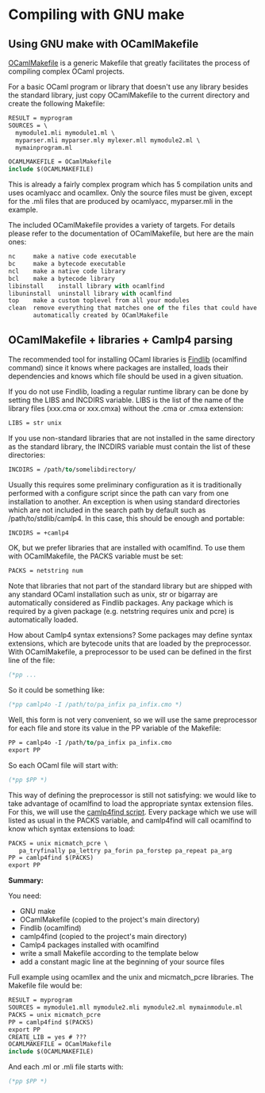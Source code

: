 # Compiling with GNU make
## Using GNU make with OCamlMakefile
[OCamlMakefile](http://omake.metaprl.org/index.html "OCamlMakefile") is
a generic Makefile that greatly facilitates the process of compiling
complex OCaml projects.

For a basic OCaml program or library that doesn't use any library
besides the standard library, just copy OCamlMakefile to the current
directory and create the following Makefile:

```ocaml
RESULT = myprogram
SOURCES = \
  mymodule1.mli mymodule1.ml \
  myparser.mli myparser.mly mylexer.mll mymodule2.ml \
  mymainprogram.ml

OCAMLMAKEFILE = OCamlMakefile
include $(OCAMLMAKEFILE)
```
This is already a fairly complex program which has 5 compilation units
and uses ocamlyacc and ocamllex. Only the source files must be given,
except for the .mli files that are produced by ocamlyacc, myparser.mli
in the example.

The included OCamlMakefile provides a variety of targets. For details
please refer to the documentation of OCamlMakefile, but here are the
main ones:

```ocaml
nc     make a native code executable
bc     make a bytecode executable
ncl    make a native code library
bcl    make a bytecode library
libinstall    install library with ocamlfind
libuninstall  uninstall library with ocamlfind
top    make a custom toplevel from all your modules
clean  remove everything that matches one of the files that could have been
       automatically created by OCamlMakefile
```
## OCamlMakefile + libraries + Camlp4 parsing
The recommended tool for installing OCaml libraries is
[Findlib](http://www.camlcity.org/archive/programming/findlib.html "Findlib")
(ocamlfind command) since it knows where packages are installed, loads
their dependencies and knows which file should be used in a given
situation.

If you do not use Findlib, loading a regular runtime library can be done
by setting the LIBS and INCDIRS variable. LIBS is the list of the name
of the library files (xxx.cma or xxx.cmxa) without the .cma or .cmxa
extension:

```ocaml
LIBS = str unix
```
If you use non-standard libraries that are not installed in the same
directory as the standard library, the INCDIRS variable must contain the
list of these directories:

```ocaml
INCDIRS = /path/to/somelibdirectory/
```
Usually this requires some preliminary configuration as it is
traditionally performed with a configure script since the path can vary
from one installation to another. An exception is when using standard
directories which are not included in the search path by default such as
/path/to/stdlib/camlp4. In this case, this should be enough and
portable:

```ocaml
INCDIRS = +camlp4
```
OK, but we prefer libraries that are installed with ocamlfind. To use
them with OCamlMakefile, the PACKS variable must be set:

```ocaml
PACKS = netstring num
```
Note that libraries that not part of the standard library but are
shipped with any standard OCaml installation such as unix, str or
bigarray are automatically considered as Findlib packages. Any package
which is required by a given package (e.g. netstring requires unix and
pcre) is automatically loaded.

How about Camlp4 syntax extensions? Some packages may define syntax
extensions, which are bytecode units that are loaded by the
preprocessor. With OCamlMakefile, a preprocessor to be used can be
defined in the first line of the file:

```ocaml
(*pp ...
```
So it could be something like:

```ocaml
(*pp camlp4o -I /path/to/pa_infix pa_infix.cmo *)
```
Well, this form is not very convenient, so we will use the same
preprocessor for each file and store its value in the PP variable of the
Makefile:

```ocaml
PP = camlp4o -I /path/to/pa_infix pa_infix.cmo
export PP
```
So each OCaml file will start with:

```ocaml
(*pp $PP *)
```
This way of defining the preprocessor is still not satisfying: we would
like to take advantage of ocamlfind to load the appropriate syntax
extension files. For this, we will use the [camlp4find
script](http://martin.jambon.free.fr/ocaml.html "camlp4find script").
Every package which we use will listed as usual in the PACKS variable,
and camlp4find will call ocamlfind to know which syntax extensions to
load:

```ocaml
PACKS = unix micmatch_pcre \
   pa_tryfinally pa_lettry pa_forin pa_forstep pa_repeat pa_arg
PP = camlp4find $(PACKS)
export PP
```
**Summary:**

You need:

* GNU make
* OCamlMakefile (copied to the project's main directory)
* Findlib (ocamlfind)
* camlp4find (copied to the project's main directory)
* Camlp4 packages installed with ocamlfind
* write a small Makefile according to the template below
* add a constant magic line at the beginning of your source files

Full example using ocamllex and the unix and micmatch_pcre libraries.
The Makefile file would be:

```ocaml
RESULT = myprogram
SOURCES = mymodule1.mll mymodule2.mli mymodule2.ml mymainmodule.ml
PACKS = unix micmatch_pcre
PP = camlp4find $(PACKS)
export PP
CREATE_LIB = yes # ???
OCAMLMAKEFILE = OCamlMakefile
include $(OCAMLMAKEFILE)
```
And each .ml or .mli file starts with:

```ocaml
(*pp $PP *)

```
